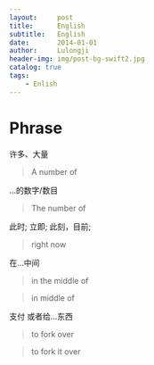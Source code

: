 ```yaml
---
layout:     post
title:      English
subtitle:   English
date:       2014-01-01
author:     Lulongji
header-img: img/post-bg-swift2.jpg
catalog: true
tags:
    - Enlish
---
```


# Phrase

许多、大量

>A number of  

...的数字/数目

>The number of

此时; 立即; 此刻，目前;

>right now

在...中间

>in the middle of 

>in middle of

支付 或者给...东西

>to fork over

>to fork it over

